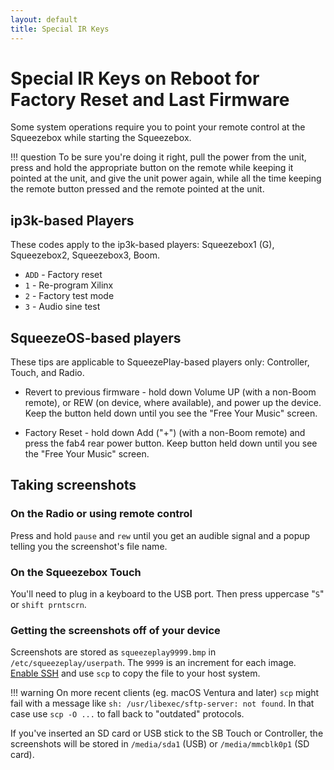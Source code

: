 ```yaml
---
layout: default
title: Special IR Keys
---
```


# Special IR Keys on Reboot for Factory Reset and Last Firmware

Some system operations require you to point your remote control at the Squeezebox while starting the Squeezebox.

!!! question
    To be sure you're doing it right, pull the power from the unit, press and hold the appropriate button on the remote while keeping it pointed at the unit, and give the unit power again, while all the time keeping the remote button pressed and the remote pointed at the unit.

## ip3k-based Players

These codes apply to the ip3k-based players: Squeezebox1 (G), Squeezebox2, Squeezebox3, Boom.

* `ADD` - Factory reset
* `1` - Re-program Xilinx
* `2` - Factory test mode
* `3` - Audio sine test


## SqueezeOS-based players

These tips are applicable to SqueezePlay-based players only: Controller, Touch, and Radio.

* Revert to previous firmware - hold down Volume UP (with a non-Boom remote), or REW (on device, where available), and power up the device. Keep the button held down until you see the "Free Your Music" screen.

* Factory Reset - hold down Add ("+") (with a non-Boom remote) and press the fab4 rear power button. Keep button held down until you see the "Free Your Music" screen.


## Taking screenshots

### On the Radio or using remote control

Press and hold `pause` and `rew` until you get an audible signal and a popup telling you the screenshot's file name.

### On the Squeezebox Touch

You'll need to plug in a keyboard to the USB port. Then press uppercase "`S`" or `shift prntscrn`.

### Getting the screenshots off of your device

Screenshots are stored as `squeezeplay9999.bmp` in `/etc/squeezeplay/userpath`. The `9999` is an increment for each image. [Enable SSH](enable-ssh.md) and use `scp` to copy the file to your host system.

!!! warning
    On more recent clients (eg. macOS Ventura and later) `scp` might fail with a message like `sh: /usr/libexec/sftp-server: not found`. In that case use `scp -O ...` to fall back to "outdated" protocols.

If you've inserted an SD card or USB stick to the SB Touch or Controller, the screenshots will be stored in `/media/sda1` (USB) or `/media/mmcblk0p1` (SD card).

